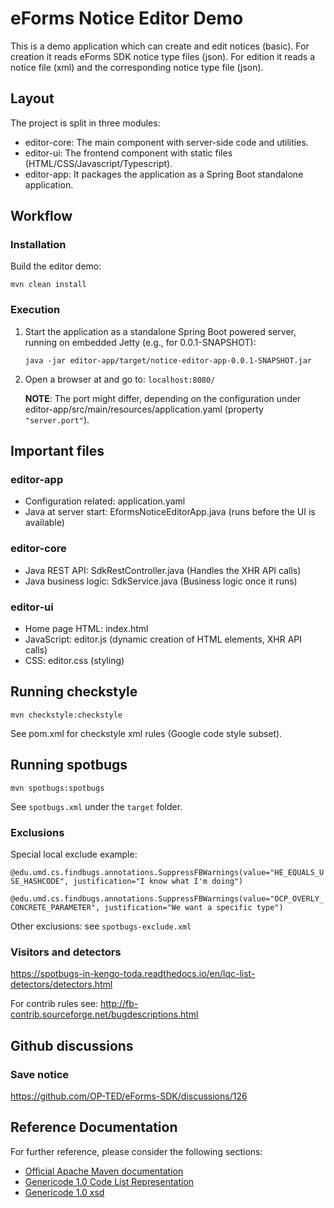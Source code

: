 # eForms Notice Editor Demo

This is a demo application which can create and edit notices (basic).
For creation it reads eForms SDK notice type files (json).
For edition it reads a notice file (xml) and the corresponding notice type file (json).

## Layout

The project is split in three modules:

- editor-core: The main component with server-side code and utilities.
- editor-ui: The frontend component with static files (HTML/CSS/Javascript/Typescript).
- editor-app: It packages the application as a Spring Boot standalone application.

## Workflow

### Installation

Build the editor demo:

```
mvn clean install
```

### Execution

1. Start the application as a standalone Spring Boot powered server, running on embedded Jetty (e.g., for 0.0.1-SNAPSHOT):

   ```
   java -jar editor-app/target/notice-editor-app-0.0.1-SNAPSHOT.jar
   ```

2. Open a browser at and go to: `localhost:8080/`

   **NOTE**: The port might differ, depending on the configuration under editor-app/src/main/resources/application.yaml (property `"server.port"`).


## Important files

### editor-app

* Configuration related: application.yaml
* Java at server start: EformsNoticeEditorApp.java (runs before the UI is available)

### editor-core

* Java REST API: SdkRestController.java (Handles the XHR API calls)
* Java business logic: SdkService.java (Business logic once it runs)

### editor-ui
* Home page HTML: index.html
* JavaScript: editor.js (dynamic creation of HTML elements, XHR API calls)
* CSS: editor.css (styling)

## Running checkstyle

```
mvn checkstyle:checkstyle
```

See pom.xml for checkstyle xml rules (Google code style subset).

## Running spotbugs

```
mvn spotbugs:spotbugs
```

See `spotbugs.xml` under the `target` folder.

### Exclusions

Special local exclude example:

`@edu.umd.cs.findbugs.annotations.SuppressFBWarnings(value="HE_EQUALS_USE_HASHCODE", justification="I know what I'm doing")`

`@edu.umd.cs.findbugs.annotations.SuppressFBWarnings(value="OCP_OVERLY_CONCRETE_PARAMETER", justification="We want a specific type")`

Other exclusions: see `spotbugs-exclude.xml`

### Visitors and detectors

https://spotbugs-in-kengo-toda.readthedocs.io/en/lqc-list-detectors/detectors.html

For contrib rules see: http://fb-contrib.sourceforge.net/bugdescriptions.html

## Github discussions

### Save notice

https://github.com/OP-TED/eForms-SDK/discussions/126


## Reference Documentation

For further reference, please consider the following sections:

* [Official Apache Maven documentation](https://maven.apache.org/guides/index.html)
* [Genericode 1.0 Code List Representation](http://docs.oasis-open.org/codelist/ns/genericode/1.0/)
* [Genericode 1.0 xsd](http://docs.oasis-open.org/codelist/genericode/xsd/genericode.xsd)
